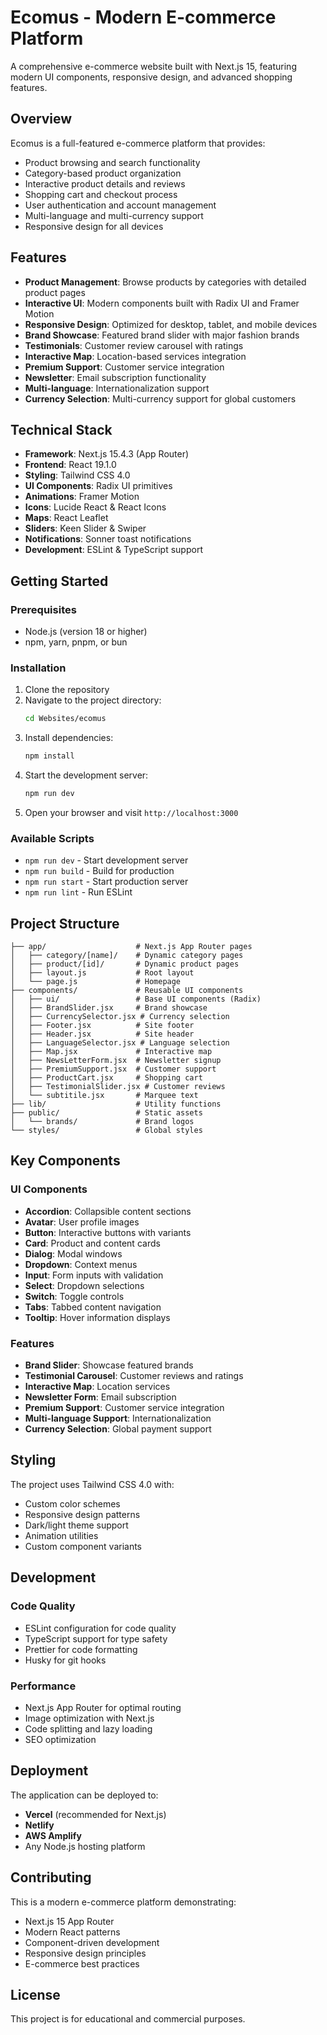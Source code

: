 # Ecomus - Modern E-commerce Platform

A comprehensive e-commerce website built with Next.js 15, featuring modern UI components, responsive design, and advanced shopping features.

## Overview

Ecomus is a full-featured e-commerce platform that provides:

- Product browsing and search functionality
- Category-based product organization
- Interactive product details and reviews
- Shopping cart and checkout process
- User authentication and account management
- Multi-language and multi-currency support
- Responsive design for all devices

## Features

- **Product Management**: Browse products by categories with detailed product pages
- **Interactive UI**: Modern components built with Radix UI and Framer Motion
- **Responsive Design**: Optimized for desktop, tablet, and mobile devices
- **Brand Showcase**: Featured brand slider with major fashion brands
- **Testimonials**: Customer review carousel with ratings
- **Interactive Map**: Location-based services integration
- **Premium Support**: Customer service integration
- **Newsletter**: Email subscription functionality
- **Multi-language**: Internationalization support
- **Currency Selection**: Multi-currency support for global customers

## Technical Stack

- **Framework**: Next.js 15.4.3 (App Router)
- **Frontend**: React 19.1.0
- **Styling**: Tailwind CSS 4.0
- **UI Components**: Radix UI primitives
- **Animations**: Framer Motion
- **Icons**: Lucide React & React Icons
- **Maps**: React Leaflet
- **Sliders**: Keen Slider & Swiper
- **Notifications**: Sonner toast notifications
- **Development**: ESLint & TypeScript support

## Getting Started

### Prerequisites

- Node.js (version 18 or higher)
- npm, yarn, pnpm, or bun

### Installation

1. Clone the repository
2. Navigate to the project directory:
   ```bash
   cd Websites/ecomus
   ```
3. Install dependencies:
   ```bash
   npm install
   ```
4. Start the development server:
   ```bash
   npm run dev
   ```
5. Open your browser and visit `http://localhost:3000`

### Available Scripts

- `npm run dev` - Start development server
- `npm run build` - Build for production
- `npm run start` - Start production server
- `npm run lint` - Run ESLint

## Project Structure

```
├── app/                    # Next.js App Router pages
│   ├── category/[name]/    # Dynamic category pages
│   ├── product/[id]/       # Dynamic product pages
│   ├── layout.js           # Root layout
│   └── page.js             # Homepage
├── components/             # Reusable UI components
│   ├── ui/                 # Base UI components (Radix)
│   ├── BrandSlider.jsx     # Brand showcase
│   ├── CurrencySelector.jsx # Currency selection
│   ├── Footer.jsx          # Site footer
│   ├── Header.jsx          # Site header
│   ├── LanguageSelector.jsx # Language selection
│   ├── Map.jsx             # Interactive map
│   ├── NewsLetterForm.jsx  # Newsletter signup
│   ├── PremiumSupport.jsx  # Customer support
│   ├── ProductCart.jsx     # Shopping cart
│   ├── TestimonialSlider.jsx # Customer reviews
│   └── subtitile.jsx       # Marquee text
├── lib/                    # Utility functions
├── public/                 # Static assets
│   └── brands/             # Brand logos
└── styles/                 # Global styles
```

## Key Components

### UI Components

- **Accordion**: Collapsible content sections
- **Avatar**: User profile images
- **Button**: Interactive buttons with variants
- **Card**: Product and content cards
- **Dialog**: Modal windows
- **Dropdown**: Context menus
- **Input**: Form inputs with validation
- **Select**: Dropdown selections
- **Switch**: Toggle controls
- **Tabs**: Tabbed content navigation
- **Tooltip**: Hover information displays

### Features

- **Brand Slider**: Showcase featured brands
- **Testimonial Carousel**: Customer reviews and ratings
- **Interactive Map**: Location services
- **Newsletter Form**: Email subscription
- **Premium Support**: Customer service integration
- **Multi-language Support**: Internationalization
- **Currency Selection**: Global payment support

## Styling

The project uses Tailwind CSS 4.0 with:

- Custom color schemes
- Responsive design patterns
- Dark/light theme support
- Animation utilities
- Custom component variants

## Development

### Code Quality

- ESLint configuration for code quality
- TypeScript support for type safety
- Prettier for code formatting
- Husky for git hooks

### Performance

- Next.js App Router for optimal routing
- Image optimization with Next.js
- Code splitting and lazy loading
- SEO optimization

## Deployment

The application can be deployed to:

- **Vercel** (recommended for Next.js)
- **Netlify**
- **AWS Amplify**
- Any Node.js hosting platform

## Contributing

This is a modern e-commerce platform demonstrating:

- Next.js 15 App Router
- Modern React patterns
- Component-driven development
- Responsive design principles
- E-commerce best practices

## License

This project is for educational and commercial purposes.
